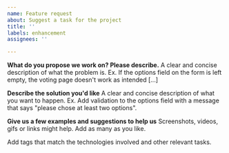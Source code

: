 ```yaml
---
name: Feature request
about: Suggest a task for the project
title: ''
labels: enhancement
assignees: ''

---
```


**What do you propose we work on? Please describe.**
A clear and concise description of what the problem is. Ex. If the options field on the form is left empty, the voting page doesn't work as intended [...]

**Describe the solution you'd like**
A clear and concise description of what you want to happen. Ex. Add validation to the options field with a message that says "please chose at least two options".

**Give us a few examples and suggestions to help us**
Screenshots, videos, gifs or links might help. Add as many as you like.

Add tags that match the technologies involved and other relevant tasks.
